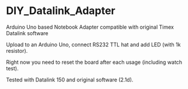 # DIY_Datalink_Adapter
Arduino Uno based Notebook Adapter compatible with original Timex Datalink software

Upload to an Arduino Uno, connect RS232 TTL hat and add LED (with 1k resistor).

Right now you need to reset the board after each usage (including watch test). 

Tested with Datalink 150 and original software (2.1d). 
